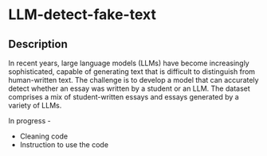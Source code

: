 # LLM-detect-fake-text
## Description
In recent years, large language models (LLMs) have become increasingly sophisticated, capable of generating text that is difficult to distinguish from human-written text. The challenge is to develop a model that can accurately detect whether an essay was written by a student or an LLM. The dataset comprises a mix of student-written essays and essays generated by a variety of LLMs.


In progress - 
- Cleaning code
- Instruction to use the code
